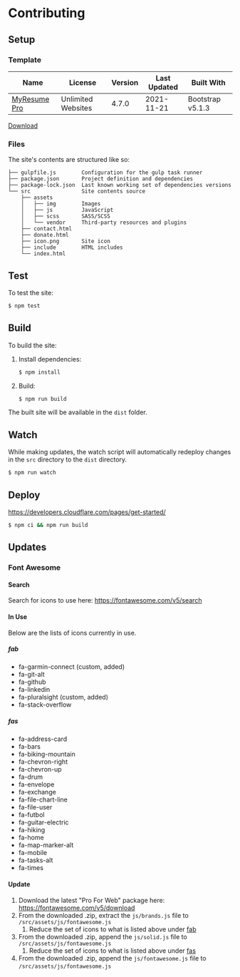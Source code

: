 # Contributing

## Setup

### Template

| Name         | License            | Version | Last Updated | Built With       |
| ------------ | ------------------ | ------- | ------------ | ---------------- |
| [MyResume Pro](https://bootstrapmade.com/free-html-bootstrap-template-my-resume/) | Unlimited Websites | 4.7.0   | 2021-11-21   | Bootstrap v5.1.3 |

[Download](https://bootstrapmade.com/members/)

### Files

The site's contents are structured like so:

```
├── gulpfile.js        Configuration for the gulp task runner
├── package.json       Project definition and dependencies
├── package-lock.json  Last known working set of dependencies versions
└── src                Site contents source
    ├── assets
    │   ├── img        Images
    │   ├── js         JavaScript
    │   ├── scss       SASS/SCSS
    │   └── vendor     Third-party resources and plugins
    ├── contact.html
    ├── donate.html
    ├── icon.png       Site icon
    ├── include        HTML includes
    └── index.html
```

## Test

To test the site:

```bash
$ npm test
```

## Build

To build the site:

1. Install dependencies:

   ```bash
   $ npm install
   ```

1. Build:

   ```bash
   $ npm run build
   ```

The built site will be available in the `dist` folder.

## Watch

While making updates, the watch script will automatically redeploy changes in the `src` directory to the `dist` directory.

```bash
$ npm run watch
```

## Deploy

https://developers.cloudflare.com/pages/get-started/

```bash
$ npm ci && npm run build
```

## Updates

### Font Awesome

#### Search

Search for icons to use here: https://fontawesome.com/v5/search

#### In Use

Below are the lists of icons currently in use.

##### fab

* fa-garmin-connect (custom, added)
* fa-git-alt
* fa-github
* fa-linkedin
* fa-pluralsight (custom, added)
* fa-stack-overflow

##### fas

* fa-address-card
* fa-bars
* fa-biking-mountain
* fa-chevron-right
* fa-chevron-up
* fa-drum
* fa-envelope
* fa-exchange
* fa-file-chart-line
* fa-file-user
* fa-futbol
* fa-guitar-electric
* fa-hiking
* fa-home
* fa-map-marker-alt
* fa-mobile
* fa-tasks-alt
* fa-times

#### Update

1. Download the latest "Pro For Web" package here: https://fontawesome.com/v5/download
1. From the downloaded .zip, extract the `js/brands.js` file to `/src/assets/js/fontawesome.js`
   1. Reduce the set of icons to what is listed above under [fab](#fab)
1. From the downloaded .zip, append the `js/solid.js` file to `/src/assets/js/fontawesome.js`
   1. Reduce the set of icons to what is listed above under [fas](#fas)
1. From the downloaded .zip, append the `js/fontawesome.js` file to `/src/assets/js/fontawesome.js`
